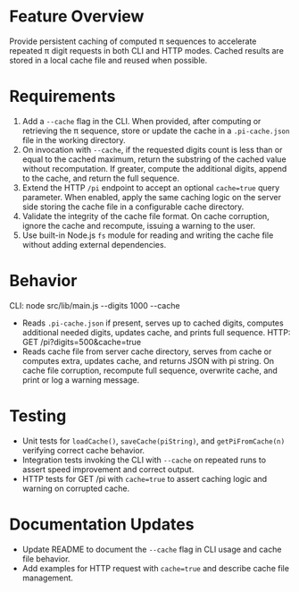 # Feature Overview

Provide persistent caching of computed π sequences to accelerate repeated π digit requests in both CLI and HTTP modes. Cached results are stored in a local cache file and reused when possible.

# Requirements

1. Add a `--cache` flag in the CLI. When provided, after computing or retrieving the π sequence, store or update the cache in a `.pi-cache.json` file in the working directory.
2. On invocation with `--cache`, if the requested digits count is less than or equal to the cached maximum, return the substring of the cached value without recomputation. If greater, compute the additional digits, append to the cache, and return the full sequence.
3. Extend the HTTP `/pi` endpoint to accept an optional `cache=true` query parameter. When enabled, apply the same caching logic on the server side storing the cache file in a configurable cache directory.
4. Validate the integrity of the cache file format. On cache corruption, ignore the cache and recompute, issuing a warning to the user.
5. Use built-in Node.js `fs` module for reading and writing the cache file without adding external dependencies.

# Behavior

CLI: node src/lib/main.js --digits 1000 --cache
- Reads `.pi-cache.json` if present, serves up to cached digits, computes additional needed digits, updates cache, and prints full sequence.
HTTP: GET /pi?digits=500&cache=true
- Reads cache file from server cache directory, serves from cache or computes extra, updates cache, and returns JSON with pi string.
On cache file corruption, recompute full sequence, overwrite cache, and print or log a warning message.

# Testing

- Unit tests for `loadCache()`, `saveCache(piString)`, and `getPiFromCache(n)` verifying correct cache behavior.
- Integration tests invoking the CLI with `--cache` on repeated runs to assert speed improvement and correct output.
- HTTP tests for GET /pi with `cache=true` to assert caching logic and warning on corrupted cache.

# Documentation Updates

- Update README to document the `--cache` flag in CLI usage and cache file behavior.
- Add examples for HTTP request with `cache=true` and describe cache file management.